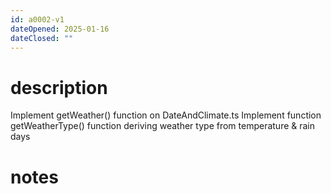 ```yaml
---
id: a0002-v1
dateOpened: 2025-01-16
dateClosed: ""
---
```

# description
Implement getWeather() function on DateAndClimate.ts
Implement function getWeatherType() function deriving weather type from temperature & rain days
# notes
